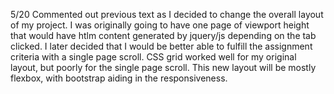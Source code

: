 <!-- CSS Grid:

[I found an article on CSS grid](https://itnext.io/simple-web-layout-with-css-grid-ec6be5086531) that piqued my interest. We haven't gone over it in class, but after looking at MDN docs and playing around in the html and css sandbox files I set up, I decided I wanted to try it out. I copied the starter html and css from the tutorial to use as a template and began messing around with the fr values.

My aim for the front page is to have a small oval photo with a single line of text. A hover effect will suggest to the visitor that the element (a div containing both items) is clickable. On click, the oval will expand to reveal a full rectangular image, and the line of text will expand to paragraph length. -->

5/20 Commented out previous text as I decided to change the overall layout of my project. I was originally going to have one page of viewport height that would have htlm content generated by jquery/js depending on the tab clicked. I later decided that I would be better able to fulfill the assignment criteria with a single page scroll. CSS grid worked well for my original layout, but poorly for the single page scroll. This new layout will be mostly flexbox, with bootstrap aiding in the responsiveness.

